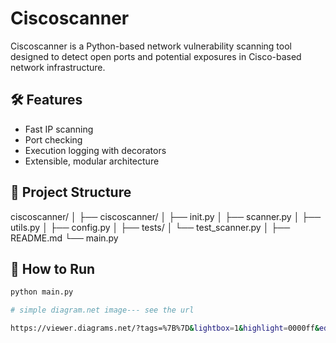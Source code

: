 # Ciscoscanner

Ciscoscanner is a Python-based network vulnerability scanning tool designed to detect open ports and potential exposures in Cisco-based network infrastructure.

## 🛠 Features

- Fast IP scanning
- Port checking
- Execution logging with decorators
- Extensible, modular architecture

## 📁 Project Structure


ciscoscanner/ │ ├── ciscoscanner/ │ ├── init.py │ ├── scanner.py │ ├── utils.py │ ├── config.py │ ├── tests/ │ └── test_scanner.py │ ├── README.md └── main.py


## 🧪 How to Run

```bash
python main.py

# simple diagram.net image--- see the url

https://viewer.diagrams.net/?tags=%7B%7D&lightbox=1&highlight=0000ff&edit=_blank&layers=1&nav=1&dark=auto#R%3Cmxfile%3E%3Cdiagram%20name%3D%22Page-1%22%20id%3D%22Bh2lCBsNE_vyqr1Wfys-%22%3EzVhdU%2BIwFP01POq0TSn4qKi77rizjj6sPu2EJm2jacOEVMBfvzdt0g%2BKUF2EfaI5SW6Tc8%2F9KAM0SZffJJ4lPwWhfOA5ZDlAlwPPcx3fgx%2BNrEpkOHJKIJaMmEU18MDeqN1p0JwROm8tVEJwxWZtMBRZRkPVwrCUYtFeFgnefusMx7QDPISYd9HfjKikRMfeqMa%2FUxYn9s1ucFbOpNguNjeZJ5iIRQNCVwM0kUKo8ildTijX5Fleyn3X78xWB5M0U302vN2%2F%2BTdC5c%2Fp9N7%2F8yOIbh6vT1xjZq5W9saUAAFmKKRKRCwyzK9q9EKKPCNUm3VgVK%2B5FWIGoAvgM1VqZbyJcyUASlTKzSxdMvWot58OzeipMXO5NJaLwcoOMiVXj83BU21BD%2BttxcjuK%2B%2BnL%2FUub5YDkcuQbiPL6A%2FLmKot67zKuxAWVKQUzgP7JOVYsdf2ObDRZ1ytq10ID8aLH%2FFoafcV89y8qePh2n%2Ba8kXCFH2Y4eLqC4jitq%2BMOSoVXW5nsHtju2FsQsDkgCq4F3VEuTZMkkY0Bc4XkeR9hCTnICQhv00SGh2bJLSbJMhpM%2F0YrjgDtiTaTdW05PV2WgE4fIkLtn%2FlCsxQg8%2FL7OEO98PvMGjz6551%2BQ020Dv%2BKnr9%2FvTiUAl5GBWuheoGEfqH1GDQn6SI0%2BW5rvhFCSDm8TLkeD5noRYUJG7VhRsEtmO%2Brjh1kanq1JaKs7m6OVurW8Q4nwiuvQx3QlEUeWF5ZileaGOGBNNgGOgZ207o48QSEwansAsJjXDO1X7Ln9ez%2FPmbFdbMY84GDVVg7zpp3nEnGFylkrDvrCXS4Zo4y4uaXc2GaYehqmxZQyUTHUOF0KuLf177ox016V8ar6YwT0fDrdpsxIE7GjUj4cQ5ddCuaNCjOyoZ0EGlBfm00K7OVQyabQ3tbDsJnidV16IHd1iByQyQMfA03q%2Fa%2FZ5qfyefHqbZO%2BtI5IDdu9sSUW8NBQg1NeSeOt74Mxo6QmZDx%2FS1zT7%2Fg7P7Z4xW5XSO7Oe%2BMX1cP2%2F6OAmKYj6Fh1gVvXE6A%2F96TkbVQsiX4g%2BQNLXr4L3V0o5ooDlUnc4ilpRCIr3AnMU6oYbArfZAqzHJhG7Om%2Bqw%2BfvcbEsZIYXuNnWqbS3uoVn11z6ZXL%2FnJxP6eLsKw%2FqvmrLC1394oau%2F%3C%2Fdiagram%3E%3C%2Fmxfile%3E





